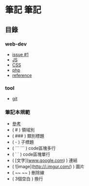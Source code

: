 # 筆記 筆記

## 目錄
### web-dev
- [issue #1](https://github.com/tion846/note/issues/1)
- [JS](/web-dev/js.md)
- [CSS](/web-dev/css.md)
- [php](/web-dev/php.md)
- [reference](/web-dev/reference.md)

### tool
- [git](/tool/git.md)

### 筆記本規範
- [參考](https://markdown.tw/)
- ( # ) 領域別
- ( ### ) 類別標題
- ( - ) 子標題
- ( \`\`\` \`\`\` ) code區塊多行
- ( \` \` ) code區塊單行
- ( \[文字\](www.google.com) ) 連結
- ( \!\[image\](http://i.imgur.com/) ) 圖片
- ( ~~ ~~ ) 刪除線
- ( 3個空白 ) 換行

